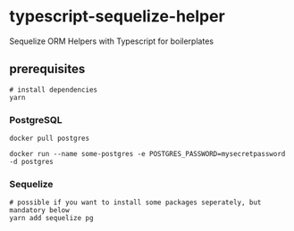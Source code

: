# typescript-sequelize-helper
Sequelize ORM Helpers with Typescript for boilerplates

## prerequisites
```shell
# install dependencies 
yarn
```

### PostgreSQL
```shell
docker pull postgres

docker run --name some-postgres -e POSTGRES_PASSWORD=mysecretpassword -d postgres
```

### Sequelize
```shell
# possible if you want to install some packages seperately, but mandatory below
yarn add sequelize pg
```
